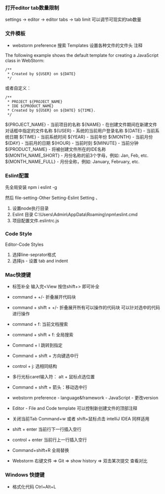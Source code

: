 ### 打开editor tab数量限制
settings -> editor -> editor tabs -> tab limit 可以调节可现实的tab数量

### 文件模板

* webstorm preference 搜索 Templates 设置各种文件的文件头 注释

The following example shows the default template for creating a JavaScript class in WebStorm:
```
/**
 * Created by ${USER} on ${DATE}
 */
```
或者自定义：
```
/**
 * PROJECT ${PROJECT_NAME}
 * IDE ${PRODUCT_NAME}
 * Created by ${USER} on ${DATE} ${TIME}.
 */
```
${PROJECT_NAME} - 当前项目的名称
${NAME} - 在创建文件期间在新建文件对话框中指定的文件名称
${USER} - 系统的当前用户登录名称
${DATE} - 当前系统日期
${TIME} - 当前系统时间
${YEAR} - 当前年份
${MONTH} - 当前月份
${DAY} - 当前月的日期
${HOUR} - 当前时刻
${MINUTE} - 当前分钟
${PRODUCT_NAME} - 将被创建文件所在的IDE名称
${MONTH_NAME_SHORT} - 月份名称的前3个字母，例如: Jan, Feb, etc.
${MONTH_NAME_FULL} - 月份全称，例如: January, February, etc.

### Eslint配置
先全局安装
npm i eslint -g

然后
file-setting-Other Setting-Eslint Setting 、

1. 设置node执行目录
2. Eslint 目录 C:\Users\Admin\AppData\Roaming\npm\eslint.cmd
3. 项目配置文件.eslintrc.js

### Code Style
Editor-Code Styles

1. 选择line-seprator格式 
2. 选择js - 设置 tab and indent

### Mac快捷键
* <View></View>  标签补全 输入完<View 按住shift+> 即可补全
* command + +/- 折叠展开代码块
* command + shift + +/- 折叠展开所有可以操作的代码块  可以针对选中的代码进行操作
* command + f: 当前文档搜索
* command + shift + f: 全局搜索
* Command + l 跳转到指定
* Command + shift + 方向键选中行

* control + j: 选相同结构
* 多行光标caret输入符：  alt + 鼠标点选位置  

* Command + shift + 箭头：移动选中行

* webstorm preference - language&framework - JavaScript - 更改version

* Editor - File and Code template 可以控制新创建文件的顶部注释
* 关闭当前Tab Command+w  或者 shift+鼠标点击  intelliJ IDEA 同样适用

* shift + enter 当前行下一行插入空行
* control + enter 当前行上一行插入空行

* Command+shift+R 全局替换
* Webstorm 右键文件 => Git => show history => 双击某次提交 查看对比

### Windows 快捷键
* 格式化代码 Ctrl+Alt+L



